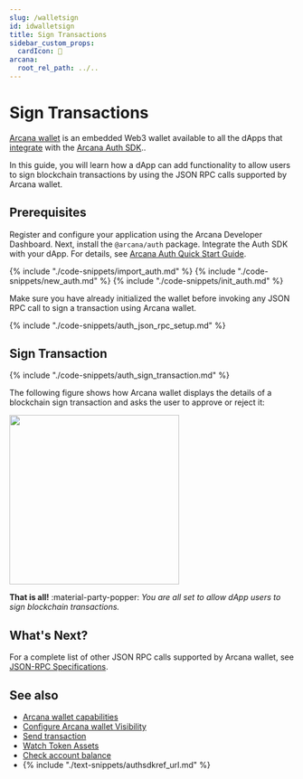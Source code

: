 ```yaml
---
slug: /walletsign
id: idwalletsign
title: Sign Transactions
sidebar_custom_props:
  cardIcon: 🔏
arcana:
  root_rel_path: ../..
---
```


# Sign Transactions

[Arcana wallet]({{page.meta.arcana.root_rel_path}}/concepts/anwallet/index.md) is an embedded Web3 wallet available to all the dApps that [integrate]({{page.meta.arcana.root_rel_path}}/howto/integrate_auth/index.md) with the [Arcana Auth SDK]({{page.meta.arcana.root_rel_path}}/concepts/authsdk.md)..

In this guide, you will learn how a dApp can add functionality to allow users to sign blockchain transactions by using the JSON RPC calls supported by Arcana wallet. 

## Prerequisites

Register and configure your application using the Arcana Developer Dashboard. Next, install the `@arcana/auth` package. Integrate the Auth SDK with your dApp. For details, see [Arcana Auth Quick Start Guide]({{page.meta.arcana.root_rel_path}}/walletsdk/wallet_qs.md).

{% include "./code-snippets/import_auth.md" %}
{% include "./code-snippets/new_auth.md" %}
{% include "./code-snippets/init_auth.md" %}

Make sure you have already initialized the wallet before invoking any JSON RPC call to sign a transaction using Arcana wallet.

{% include "./code-snippets/auth_json_rpc_setup.md" %}

## Sign Transaction

{% include "./code-snippets/auth_sign_transaction.md" %}

The following figure shows how Arcana wallet displays the details of a blockchain sign transaction and asks the user to approve or reject it:

<img src="/img/an_wallet_sign.png" width="300"/>

**That is all!**  :material-party-popper:
*You are all set to allow dApp users to sign blockchain transactions.*

## What's Next?

For a complete list of other JSON RPC calls supported by Arcana wallet, see [JSON-RPC Specifications](https://ethereum.github.io/execution-apis/api-documentation/).

## See also

* [Arcana wallet capabilities]({{page.meta.arcana.root_rel_path}}/concepts/anwallet/index.md)
* [Configure Arcana wallet Visibility]({{page.meta.arcana.root_rel_path}}/howto/arcana_wallet/config_wallet_modes.md)
* [Send transaction]({{page.meta.arcana.root_rel_path}}/howto/arcana_wallet/wallet_send.md)
* [Watch Token Assets]({{page.meta.arcana.root_rel_path}}/howto/arcana_wallet/wallet_watchasset.md)
* [Check account balance]({{page.meta.arcana.root_rel_path}}/howto/arcana_wallet/wallet_balance.md)
* {% include "./text-snippets/authsdkref_url.md" %}